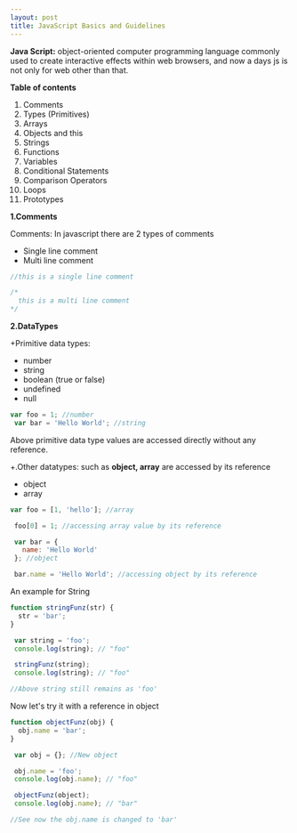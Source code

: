 ```yaml
---
layout: post
title: JavaScript Basics and Guidelines
---
```


**Java Script:**
object-oriented computer programming language commonly used to create interactive effects within web browsers, and now a days js is not only for web other than that.

**Table of contents**

  1. Comments
  2. Types (Primitives)
  3. Arrays
  4. Objects and this
  5. Strings
  6. Functions
  7. Variables
  8. Conditional Statements
  9. Comparison Operators
  10. Loops
  11. Prototypes

**1.Comments**

Comments: In javascript there are 2 types of comments

* Single line comment
* Multi line comment

```javascript
//this is a single line comment

/*
  this is a multi line comment
*/
```

**2.DataTypes**

+Primitive data types:

  - number
  - string
  - boolean (true or false)
  - undefined
  - null

```javascript
var foo = 1; //number
 var bar = 'Hello World'; //string
```

Above primitive data type values are accessed directly without any reference.

+.Other datatypes: such as **object, array** are accessed by its reference

  - object
  - array

```javascript
var foo = [1, 'hello']; //array

 foo[0] = 1; //accessing array value by its reference

 var bar = {
   name: 'Hello World' 
 }; //object

 bar.name = 'Hello World'; //accessing object by its reference
```
An example for String

```javascript
function stringFunz(str) {
  str = 'bar';
}

 var string = 'foo';
 console.log(string); // "foo"

 stringFunz(string);
 console.log(string); // "foo"

//Above string still remains as 'foo'
```

Now let's try it with a reference in object

```javascript
function objectFunz(obj) {
  obj.name = 'bar';
}

 var obj = {}; //New object

 obj.name = 'foo';
 console.log(obj.name); // "foo"

 objectFunz(object);
 console.log(obj.name); // "bar"

//See now the obj.name is changed to 'bar'
```





